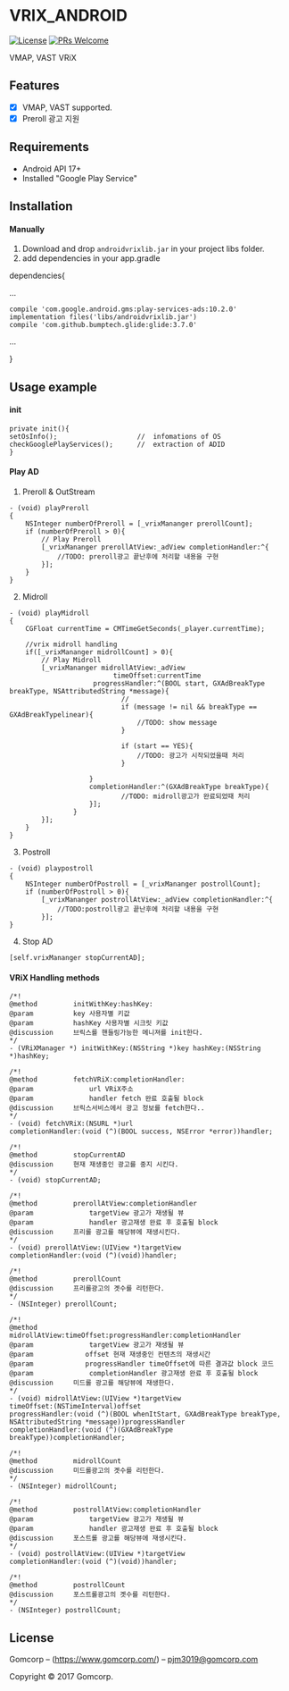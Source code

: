 # VRIX_ANDROID

[![License][license-image]][license-url]
[![PRs Welcome](https://img.shields.io/badge/PRs-welcome-brightgreen.svg?style=flat-square)](http://makeapullrequest.com)

VMAP, VAST VRiX

## Features

- [x] VMAP, VAST supported.
- [x] Preroll 광고 지원

## Requirements

- Android API 17+
- Installed "Google Play Service"

## Installation

#### Manually
1. Download and drop ```androidvrixlib.jar``` in your project libs folder.  
2. add dependencies in your app.gradle

dependencies{

...

    compile 'com.google.android.gms:play-services-ads:10.2.0'
    implementation files('libs/androidvrixlib.jar')
    compile 'com.github.bumptech.glide:glide:3.7.0'
...

}


## Usage example

#### init
```objc
private init(){
setOsInfo();                    //  infomations of OS
checkGooglePlayServices();      //  extraction of ADID
}

```
#### Play AD
1. Preroll & OutStream

```objc
- (void) playPreroll
{
    NSInteger numberOfPreroll = [_vrixMananger prerollCount];
    if (numberOfPreroll > 0){
        // Play Preroll
        [_vrixMananger prerollAtView:_adView completionHandler:^{
            //TODO: preroll광고 끝난후에 처리할 내용을 구현
        }];
    }
}
```
2. Midroll
```objc
- (void) playMidroll
{
    CGFloat currentTime = CMTimeGetSeconds(_player.currentTime);

    //vrix midroll handling
    if([_vrixMananger midrollCount] > 0){
        // Play Midroll
        [_vrixMananger midrollAtView:_adView
                          timeOffset:currentTime
                     progressHandler:^(BOOL start, GXAdBreakType breakType, NSAttributedString *message){
                            //
                            if (message != nil && breakType == GXAdBreakTypelinear){
                                //TODO: show message
                            }

                            if (start == YES){
                                //TODO: 광고가 시작되었을때 처리
                            }
                
                    }
                    completionHandler:^(GXAdBreakType breakType){
                            //TODO: midroll광고가 완료되었때 처리 
                    }];
                }
        }];
    }
}
```

3. Postroll
```objc
- (void) playpostroll
{
    NSInteger numberOfPostroll = [_vrixMananger postrollCount];
    if (numberOfPostroll > 0){
        [_vrixMananger postrollAtView:_adView completionHandler:^{
            //TODO:postroll광고 끝난후에 처리할 내용을 구현
        }];
}
```
4. Stop AD
```objc
[self.vrixMananger stopCurrentAD];
```

#### VRiX Handling methods
```objc
/*!
@method			initWithKey:hashKey:
@param          key 사용자별 키값
@param			hashKey 사용자별 시크릿 키값
@discussion		브릭스를 핸들링가능한 메니져를 init한다.
*/
- (VRiXManager *) initWithKey:(NSString *)key hashKey:(NSString *)hashKey;

/*!
@method			fetchVRiX:completionHandler:
@param				url VRiX주소
@param				handler fetch 완료 호출될 block
@discussion		브릭스서비스에서 광고 정보를 fetch한다..
*/
- (void) fetchVRiX:(NSURL *)url
completionHandler:(void (^)(BOOL success, NSError *error))handler;

/*!
@method			stopCurrentAD
@discussion		현재 재생중인 광고를 중지 시킨다.
*/
- (void) stopCurrentAD;

/*!
@method			prerollAtView:completionHandler
@param				targetView 광고가 재생될 뷰
@param				handler 광고재생 완료 후 호출될 block
@discussion		프리롤 광고를 해당뷰에 재생시킨다.
*/
- (void) prerollAtView:(UIView *)targetView
completionHandler:(void (^)(void))handler;

/*!
@method			prerollCount
@discussion		프리롤광고의 곗수를 리턴한다.
*/
- (NSInteger) prerollCount;

/*!
@method			midrollAtView:timeOffset:progressHandler:completionHandler
@param				targetView 광고가 재생될 뷰
@param             offset 현재 재생중인 컨텐츠의 재생시간
@param             progressHandler timeOffset에 따른 결과값 block 코드
@param				completionHandler 광고재생 완료 후 호출될 block
@discussion		미드롤 광고를 해당뷰에 재생한다.
*/
- (void) midrollAtView:(UIView *)targetView
timeOffset:(NSTimeInterval)offset
progressHandler:(void (^)(BOOL whenItStart, GXAdBreakType breakType, NSAttributedString *message))progressHandler
completionHandler:(void (^)(GXAdBreakType breakType))completionHandler;

/*!
@method			midrollCount
@discussion		미드롤광고의 곗수를 리턴한다.
*/
- (NSInteger) midrollCount;

/*!
@method			postrollAtView:completionHandler
@param				targetView 광고가 재생될 뷰
@param				handler 광고재생 완료 후 호출될 block
@discussion		포스트롤 광고를 해당뷰에 재생시킨다.
*/
- (void) postrollAtView:(UIView *)targetView
completionHandler:(void (^)(void))handler;

/*!
@method			postrollCount
@discussion		포스트롤광고의 곗수를 리턴한다.
*/
- (NSInteger) postrollCount;
```
## License

Gomcorp – (https://www.gomcorp.com/) – pjm3019@gomcorp.com

Copyright © 2017 Gomcorp.

[license-image]: https://img.shields.io/badge/License-MIT-blue.svg
[license-url]: LICENSE
